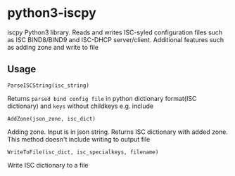 # python3-iscpy

iscpy Python3 library. Reads and writes ISC-syled configuration files such as
ISC BIND8/BIND9 and ISC-DHCP server/client.  Additional features such as adding zone and write to file

## Usage

```
ParseISCString(isc_string)
```
Returns `parsed bind config file` in python dictionary format(ISC dictionary) and `keys` without childkeys e.g. include

```
AddZone(json_zone, isc_dict)
```
Adding zone. Input is in json string. Returns ISC dictionary with added zone. This method doesn't include writing to output file

```
WriteToFile(isc_dict, isc_specialkeys, filename)
```
Write ISC dictionary to a file
